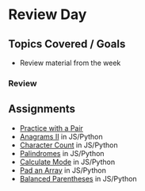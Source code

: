 # Review Day

## Topics Covered / Goals
- Review material from the week


### Review

## Assignments
- [Practice with a Pair](https://github.com/sierraplatoon/git-pair)
- [Anagrams II](https://github.com/sierraplatoon/algo-anagrams-ii) in JS/Python
- [Character Count](https://github.com/sierraplatoon/algo-character-count) in JS/Python
- [Palindromes](https://github.com/sierraplatoon/algo-palindromes) in JS/Python
- [Calculate Mode](https://github.com/sierraplatoon/algo-calculate-mode) in JS/Python
- [Pad an Array](https://github.com/sierraplatoon/algo-pad-array) in JS/Python
- [Balanced Parentheses](https://github.com/sierraplatoon/algo-balanced-parentheses) in JS/Python


